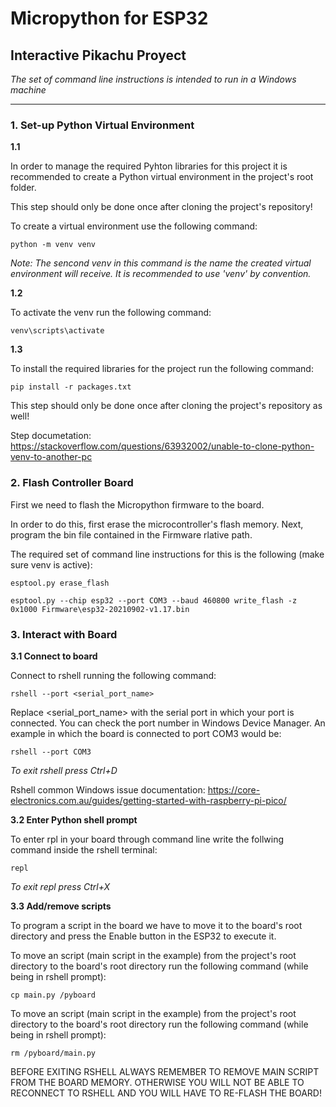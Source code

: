 # Micropython for ESP32

## Interactive Pikachu Proyect
*The set of command line instructions is intended to run in a Windows machine*
***
### **1. Set-up Python Virtual Environment**

**1.1**

In order to manage the required Pyhton libraries for this project it is recommended to create a Python virtual environment in the project's root folder.

This step should only be done once after cloning the project's repository!

To create a virtual environment use the following command:

```
python -m venv venv
```
*Note: The sencond venv in this command is the name the created virtual environment will receive. It is recommended to use 'venv' by convention.*

**1.2**

To activate the venv run the following command:
```
venv\scripts\activate
```
**1.3**

To install the required libraries for the project run the following command:
```
pip install -r packages.txt
```
This step should only be done once after cloning the project's repository as well!

Step documetation:
<https://stackoverflow.com/questions/63932002/unable-to-clone-python-venv-to-another-pc>

### **2. Flash Controller Board**

First we need to flash the Micropython firmware to the board.

In order to do this, first erase the microcontroller's flash memory.
Next, program the bin file contained in the Firmware rlative path.

The required set of command line instructions for this is the following (make sure venv is active):
```
esptool.py erase_flash

esptool.py --chip esp32 --port COM3 --baud 460800 write_flash -z 0x1000 Firmware\esp32-20210902-v1.17.bin
```

### **3. Interact with Board**

**3.1 Connect to board**

Connect to rshell running the following command:

```
rshell --port <serial_port_name>
```
Replace <serial_port_name> with the serial port in which your port is connected. You can check the port number in Windows Device Manager. An example in which the board is connected to port COM3 would be:

```
rshell --port COM3
```
*To exit rshell press Ctrl+D*

Rshell common Windows issue documentation: <https://core-electronics.com.au/guides/getting-started-with-raspberry-pi-pico/>

**3.2 Enter Python shell prompt**

To enter rpl in your board through command line write the follwing command inside the rshell terminal:
```
repl
```
*To exit repl press Ctrl+X*

**3.3 Add/remove scripts**

To program a script in the board we have to move it to the board's root directory and press the Enable button in the ESP32 to execute it.

To move an script (main script in the example) from the project's root directory to the board's root directory run the following command (while being in rshell prompt):
```
cp main.py /pyboard
```
To move an script (main script in the example) from the project's root directory to the board's root directory run the following command (while being in rshell prompt):
```
rm /pyboard/main.py
```
BEFORE EXITING RSHELL ALWAYS REMEMBER TO REMOVE MAIN SCRIPT FROM THE BOARD MEMORY. OTHERWISE YOU WILL NOT BE ABLE TO RECONNECT TO RSHELL AND YOU WILL HAVE TO RE-FLASH THE BOARD!







